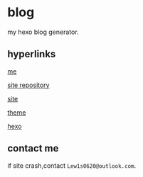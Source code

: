 blog
===
my hexo blog generator.

hyperlinks
---

[me](https://github.com/Lew1s777)

[site repository](https://github.com/Lew1s777/Lew1s777.github.io)

[site](https://Lew1s777.github.io)

[theme](https://hexo.fluid-dev.com/docs/start/)

[hexo](https://hexo.fluid-dev.com)

contact me
---
if site crash,contact ```Lew1s0620@outlook.com```.
